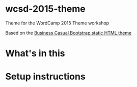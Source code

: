 # wcsd-2015-theme
Theme for the WordCamp 2015 Theme workshop

Based on the [Business Casual Bootstrap static HTML theme](https://github.com/IronSummitMedia/startbootstrap-business-casual)

# What's in this

# Setup instructions